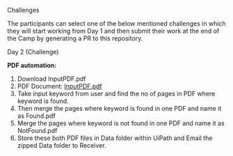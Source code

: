 Challenges

The participants can select one of the below mentioned challenges in which they will start working from Day 1 and then submit their work at the end of the Camp by generating a PR to this repository.

Day 2 (Challenge)

**PDF automation:** 
1. Download InputPDF.pdf
2. PDF Document: [InputPDF.pdf](https://github.com/incubateind/idtcrpaDay2/files/6326576/InputPDF.pdf)
3. Take input keyword from user and find the no of pages in PDF where keyword is found.
4. Then merge the pages where keyword is found in one PDF and name it as Found.pdf
5. Merge the pages where keyword is not found in one PDF and name it as NotFound.pdf
6. Store these both PDF files in Data folder within UiPath and Email the zipped Data folder to Receiver.




